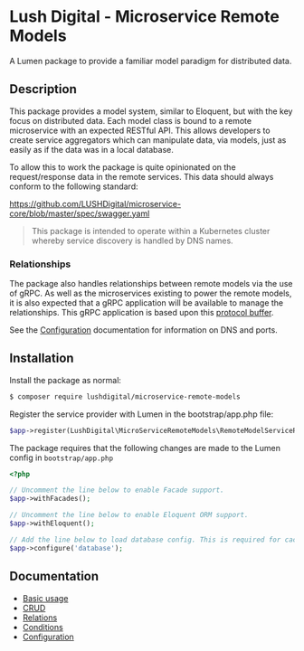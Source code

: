 # Lush Digital - Microservice Remote Models
A Lumen package to provide a familiar model paradigm for distributed data.

## Description
This package provides a model system, similar to Eloquent, but with the key focus on distributed data. Each model class
is bound to a remote microservice with an expected RESTful API. This allows developers to create service aggregators which
can manipulate data, via models, just as easily as if the data was in a local database.

To allow this to work the package is quite opinionated on the request/response data in the remote services. This data
should always conform to the following standard:

https://github.com/LUSHDigital/microservice-core/blob/master/spec/swagger.yaml

> This package is intended to operate within a Kubernetes cluster whereby service discovery is handled by DNS names.

### Relationships
The package also handles relationships between remote models via the use of gRPC. As well as the microservices existing
to power the remote models, it is also expected that a gRPC application will be available to manage the relationships.
This gRPC application is based upon this [protocol buffer](https://github.com/LUSHDigital/lush-global-soa-architecture/blob/feature/SOA-66/protos/relationship/v1/relationship.proto).

See the [Configuration](https://github.com/LUSHDigital/microservice-remote-models/tree/master/docs/config.md) documentation for information on DNS and ports.

## Installation
Install the package as normal:

```bash
$ composer require lushdigital/microservice-remote-models
```

Register the service provider with Lumen in the bootstrap/app.php file:

```php
$app->register(LushDigital\MicroServiceRemoteModels\RemoteModelServiceProvider::class);
```

The package requires that the following changes are made to the Lumen config in `bootstrap/app.php`
```php
<?php

// Uncomment the line below to enable Facade support.
$app->withFacades();

// Uncomment the line below to enable Eloquent ORM support.
$app->withEloquent();

// Add the line below to load database config. This is required for caching to work.
$app->configure('database');
```

## Documentation
* [Basic usage](https://github.com/LUSHDigital/microservice-remote-models/tree/master/docs/basic.md)
* [CRUD](https://github.com/LUSHDigital/microservice-remote-models/tree/master/docs/crud.md)
* [Relations](https://github.com/LUSHDigital/microservice-remote-models/tree/master/docs/relations.md)
* [Conditions](https://github.com/LUSHDigital/microservice-remote-models/tree/master/docs/conditions.md)
* [Configuration](https://github.com/LUSHDigital/microservice-remote-models/tree/master/docs/config.md)